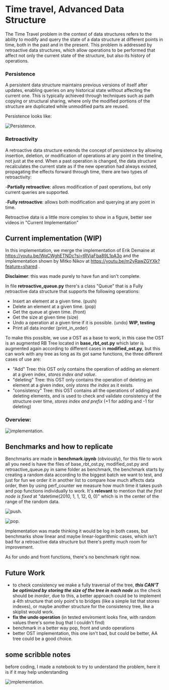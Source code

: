 # Time travel, Advanced Data Structure

The Time Travel problem in the context of data structures refers to the ability to modify and query the state of a data structure at different points in time, both in the past and in the present. This problem is addressed by retroactive data structures, which allow operations to be performed that affect not only the current state of the structure, but also its history of operations.

### Persistence
A persistent data structure maintains previous versions of itself after updates, enabling queries on any historical state without affecting the current one. This is typically achieved through techniques such as path copying or structural sharing, where only the modified portions of the structure are duplicated while unmodified parts are reused.

Persistence looks like:

![Persistence.](https://github.com/elpolloconmayo/Time-Travel-Queue/blob/main/images/persistent.png)

### Retroactivity

A retroactive data structure extends the concept of persistence by allowing insertion, deletion, or modification of operations at any point in the timeline, not just at the end. When a past operation is changed, the data structure recalculates the current state as if the new operation had always existed, propagating the effects forward through time, there are two types of retroactivity:

-**Partially retroactive**: allows modification of past operations, but only current queries are supported.

-**Fully retroactive**: allows both modification and querying at any point in time.

Retroactive data is a little more complex to show in a figure, better see videos in "Current Implementation"

## Current implementation (WIP)

In this implementation, we merge the implementation of Erik Demaine at https://youtu.be/WqCWghETNDc?si=tRViaFba89L1pA3o and the implementation shown by Mitko Nikov at https://youtu.be/m2yRawZGYXk?feature=shared .

**Disclaimer**: this was made purely to have fun and isn't complete.

In file **retroactive_queue.py** there's a class "Queue" that is a Fully retroactive data structure that supports the following operations:
- Insert an element at a given time. (push)
- Delete an element at a given time. (pop)
- Get the queue at given time. (front)
- Get the size at given time (size)
- Undo a operation at a given time if it is possible. (undo) **WIP, testing**
- Print all data inorder (print_in_order)

To make this possible, we use a OST as a base to work, in this case the OST is an augmented RB Tree located in **base_rbt_ost.py** which later is augmented again according to different cases in **modified_ost.py**, but this can work with any tree as long as its got same functions, the three different cases of use are:
- "Add" Tree: this OST only contains the operation of adding an element at a given index, *stores index and value*.
- "deleting" Tree: this OST only contains the operation of deleting an element at a given index, only *stores the index* as it exists.
- "consistency" Tree: this OST contains all the operations of adding and deleting elements, and is used to check and validate consistency of the structure over time, *stores index and prefix* (+1 for adding and -1 for deleting)

### Overview:

![implementation.](https://github.com/elpolloconmayo/Time-Travel-Queue/blob/main/images/curr_implementation.png)

## Benchmarks and how to replicate

Benchmarks are made in **benchmark.ipynb** (obviously), for this file to work all you need is have the files of base_rbt_ost.py, modified_ost.py and retroactive_queue.py in same folder as benchmark, the benchmark starts by creating a random data according to the biggest batch we want to test, and just for fun we order it in another list to compare how much affects data order, then by using perf_counter we measure how much time it takes push and pop functions individually to work. It's **relevant** to mention that _the first node is fixed_ at "datetime(2010, 1, 1, 12, 0, 0)" which is in the center of the range of the random data.

![push.](https://github.com/elpolloconmayo/Time-Travel-Queue/blob/main/images/push.png)

![pop.](https://github.com/elpolloconmayo/Time-Travel-Queue/blob/main/images/pop.png)

Implementation was made thinking it would be log in both cases, but benchmarks show linear and maybe linear-logarithmic cases, which isn't bad for a retroactive data structure but there's pretty much room for improvement.

As for undo and front functions, there's no benchmark right now.

## Future Work

- to check consistency we make a fully traversal of the tree, **_this CAN'T be optimized by storing the size of the tree in each node_** as the check should be _inorder_, due to this, a better approach could be to implement a 4th structure that only point's to bridges (like a simple list that stores indexes), or maybe another structure for the consistency tree, like a skiplist would work.
- **fix the undo operation** (in tested enviroment looks fine, with random values there's some bug that I couldn't find)
- benchmark in a better way pop, front and undo operations
- better OST implementation, this one isn't bad, but could be better, AA tree could be a good choice.

## some scribble notes

before coding, I made a notebook to try to understand the problem, here it is if it may help understanding

![implementation.](https://github.com/elpolloconmayo/Time-Travel-Queue/blob/main/images/notes.png)
